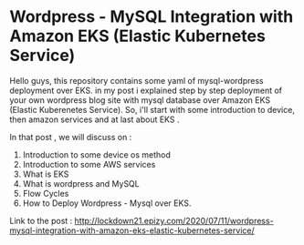 # Wordpress - MySQL Integration with Amazon EKS (Elastic Kubernetes Service)
<!-- wp:paragraph -->
<p>Hello guys, this repository contains some yaml of mysql-wordpress deployment over EKS. in my post i explained step by step deployment of  your own wordpress blog site with mysql database  over Amazon EKS (Elastic Kuberenetes Service). So, i'll start with some introduction to device, then amazon services and at last about EKS . </p>
<!-- /wp:paragraph -->
<!-- wp:paragraph -->
<p>In that post , we will discuss on :</p>
<!-- /wp:paragraph -->

<!-- wp:list {"ordered":true} -->
<ol><li>Introduction to some device os method</li><li>Introduction to some AWS services</li><li>What is EKS</li><li>What is wordpress and MySQL</li><li>Flow Cycles</li><li>How to Deploy Wordpress - Mysql over EKS.</li></ol>
<!-- /wp:list -->

Link to the post : http://lockdown21.epizy.com/2020/07/11/wordpress-mysql-integration-with-amazon-eks-elastic-kubernetes-service/
